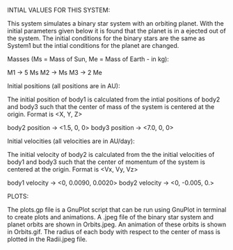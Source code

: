INTIAL VALUES FOR THIS SYSTEM:

 This system simulates a binary star system with an orbiting planet. With the initial parameters given below it is found that the planet is in a ejected out of the system. The initial conditions for the binary stars are the same as System1 but the intial conditions for the planet are changed.  

 Masses (Ms = Mass of Sun, Me =  Mass of Earth - in kg):

  M1 -> 5 Ms
  M2 -> Ms
  M3 -> 2 Me 

 Initial positions (all positions are in AU):
 
  The initial position of body1 is calculated from the intial positions of body2 and body3 such that the center of mass of the system is centered at the origin. Format is <X, Y, Z>

  body2 position -> <1.5, 0, 0>
  body3 position -> <7.0, 0, 0>

 Initial velocities (all velocities are in AU/day):

  The initial velocity of body2 is calculated from the the initial velocities of body1 and body3 such that the center of momentum of the system is centered at the origin. Format is <Vx, Vy, Vz>

  body1 velocity -> <0, 0.0090, 0.0020>
  body2 velocity -> <0, -0.005, 0.>

PLOTS:

 The plots.gp file is a GnuPlot script that can be run using GnuPlot in terminal to create plots and animations. A .jpeg file of the binary star system and planet orbits are shown in Orbits.jpeg. An animation of these orbits is shown in Orbits.gif. The radius of each body with respect to the center of mass is plotted in the Radii.jpeg file.